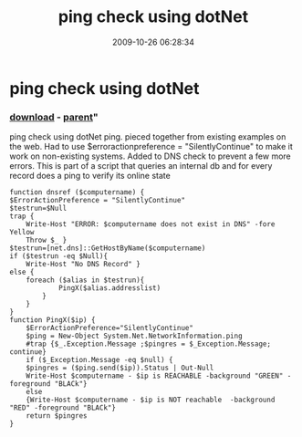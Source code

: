 ﻿---
pid:            1420
parent:         1419
children:       
poster:         jkavanagh58
title:          ping check using dotNet 
date:           2009-10-26 06:28:34
format:         posh
---

# ping check using dotNet 

### [download](1420.ps1) - [parent](1419.md)"

ping check using dotNet ping.  pieced together from existing examples on the web.  Had to use $erroractionpreference = "SilentlyContinue" to make it work on non-existing systems.  Added to DNS check to prevent a few more errors.  This is part of a script that queries an internal db and for every record does a ping to verify its online state
 

```posh
function dnsref ($computername) {
$ErrorActionPreference = "SilentlyContinue"
$testrun=$Null
trap { 
	Write-Host "ERROR: $computername does not exist in DNS" -fore Yellow
	Throw $_ }
$testrun=[net.dns]::GetHostByName($computername) 
if ($testrun -eq $Null){
	Write-Host "No DNS Record" }
else { 
	foreach ($alias in $testrun){
 			PingX($alias.addresslist)
 		}
	}
}
function PingX($ip) {
	$ErrorActionPreference="SilentlyContinue"
	$ping = New-Object System.Net.NetworkInformation.ping
	#trap {$_.Exception.Message ;$pingres = $_Exception.Message; continue}
	if ($_Exception.Message -eq $null) {
	$pingres = ($ping.send($ip)).Status | Out-Null
	Write-Host $computername - $ip is REACHABLE -background "GREEN" -foreground "BLACk"}
	else
	{Write-Host $computername - $ip is NOT reachable  -background "RED" -foreground "BLACk"}
	return $pingres
}
```
